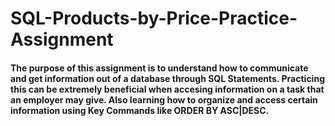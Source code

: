 # SQL-Products-by-Price-Practice-Assignment
#### The purpose of this assignment is to understand how to communicate and get information out of a database through SQL Statements. Practicing this can be extremely beneficial when accesing information on a task that an employer may give. Also learning how to organize and access certain information using Key Commands like ORDER BY ASC|DESC.
